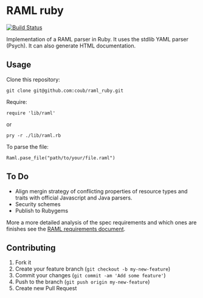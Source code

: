 # RAML ruby

[![Build Status](https://travis-ci.org/eliaslevy/raml_ruby.svg?branch=master)](https://travis-ci.org/eliaslevy/raml_ruby)

Implementation of a RAML parser in Ruby. It uses the stdlib YAML parser
(Psych). It can also generate HTML documentation.


<!---
## Installation

Add this line to your application's Gemfile:

    gem 'raml-ruby'

And then execute:

    $ bundle

Or install it yourself as:

    $ gem install raml-ruby
-->

## Usage

Clone this repository:

    git clone git@github.com:coub/raml_ruby.git

Require:

    require 'lib/raml'

or

    pry -r ./lib/raml.rb

To parse the file:

    Raml.pase_file("path/to/your/file.raml")

## To Do

- Align mergin strategy of conflicting properties of resource types and traits with official Javascript and Java parsers.
- Security schemes
- Publish to Rubygems

More a more detailed analysis of the spec requirements and which ones are finishes see the [RAML requirements document](raml_spec_reqs.md).

## Contributing

1. Fork it
2. Create your feature branch (`git checkout -b my-new-feature`)
3. Commit your changes (`git commit -am 'Add some feature'`)
4. Push to the branch (`git push origin my-new-feature`)
5. Create new Pull Request



